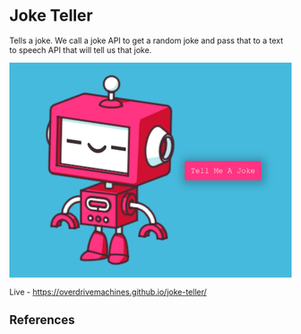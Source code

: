 # Joke Teller

Tells a joke. We call a joke API to get a random joke and pass that to a text to speech API that will tell us that joke.

![Preview](preview.png)

Live - https://overdrivemachines.github.io/joke-teller/

## References
